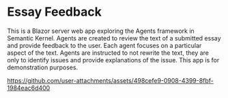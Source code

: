 # Essay Feedback

This is a Blazor server web app exploring the Agents framework in Semantic Kernel. Agents are
created to review the text of a submitted essay and provide feedback to the user. Each agent focuses
on a particular aspect of the text. Agents are instructed to not rewrite the text, they are only to
identify issues and provide explanations of the issue. This app is for demonstration purposes.

https://github.com/user-attachments/assets/498cefe9-0908-4399-8fbf-1984eac6d400

